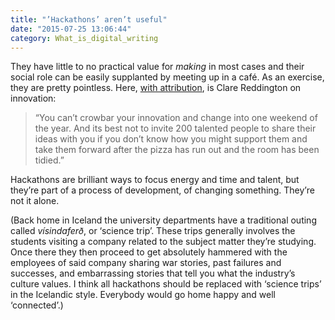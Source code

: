 ```yaml
---
title: "’Hackathons’ aren’t useful"
date: "2015-07-25 13:06:44"
category: What_is_digital_writing
---
```


They have little to no practical value for *making* in most cases and
their social role can be easily supplanted by meeting up in a café. As
an exercise, they are pretty pointless. Here, <a href=http://www.watershed.co.uk/ished/news/getting-comfortable-with-change/>with attribution</a>, is Clare
Reddington on innovation:

> “You can’t crowbar your innovation and change into one weekend of the
> year. And its best not to invite 200 talented people to share their
> ideas with you if you don’t know how you might support them and take
> them forward after the pizza has run out and the room has been
> tidied.” [](#)

Hackathons are brilliant ways to focus energy and time and talent, but
they’re part of a process of development, of changing something. They’re
not it alone.

(Back home in Iceland the university departments have a traditional
outing called *vísindaferð*, or ‘science trip’. These trips generally
involves the students visiting a company related to the subject matter
they’re studying. Once there they then proceed to get absolutely
hammered with the employees of said company sharing war stories, past
failures and successes, and embarrassing stories that tell you what the
industry’s culture values. I think all hackathons should be replaced
with ‘science trips’ in the Icelandic style. Everybody would go home
happy and well ‘connected’.)
